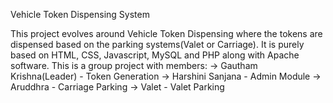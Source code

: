 Vehicle Token Dispensing System

This project evolves around Vehicle Token Dispensing where the tokens are dispensed based on the parking systems(Valet or Carriage). 
It is purely based on HTML, CSS, Javascript, MySQL and PHP along with Apache software.
This is a group project with members:
-> Gautham Krishna(Leader) - Token Generation
-> Harshini Sanjana - Admin Module
-> Aruddhra - Carriage Parking
-> Valet - Valet Parking


